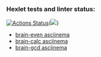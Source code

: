 ### Hexlet tests and linter status:
[![Actions Status](https://github.com/pzproger/php-project-45/workflows/hexlet-check/badge.svg)](https://github.com/pzproger/php-project-45/actions)(<a href="https://codeclimate.com/github/pzproger/php-project-45/maintainability"><img src="https://api.codeclimate.com/v1/badges/dade4698bf1e1f668df8/maintainability" /></a>)

- <a href="https://asciinema.org/a/1pdbEL8w9r3ulaoJ8jKB0Kwd5">brain-even asciinema </a>
- <a href="https://asciinema.org/a/n9qOwApkdNeq2paWyOvynYR0H">brain-calc asciinema </a>
- <a href="https://asciinema.org/a/5xSltkgpFMonzi23M3eZNEXvB">brain-gcd asciinema </a>
